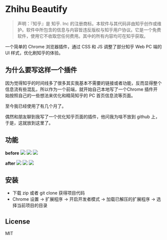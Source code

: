 # Zhihu Beautify

> 声明：『知乎』是 知乎. Inc 的注册商标。本软件与其代码非由知乎创作或维护。软件中所包含的信息与内容皆违反版权与知乎用户协议。它是一个免费软件，使用它不收取您任何费用。其中的所有内容均可在知乎获取。

一个简单的 Chrome 浏览器插件，通过 CSS 和 JS 调整了部分知乎 Web PC 端的 UI 样式，优化刷知乎的体验。

## 为什么要写这样一个插件

因为觉得知乎的时间线多了很多其实我基本不需要的链接或者功能，反而显得整个信息流有些混乱，所以作为一个前端，就开始自己本地写了一个Chrome 插件开始按照自己的一些想法来优化和精简知乎的 PC 首页信息流等页面。

至今我已经使用了有几个月了。

偶然和朋友聊到我写了一个优化知乎页面的插件，他问我为啥不放到 github 上，于是，这就放到这里了。

## 功能

**before**
![](https://github.com/hilongjw/zhihu-beautify/blob/master/before.png)
![](https://github.com/hilongjw/zhihu-beautify/blob/master/before-1.png)
![](https://github.com/hilongjw/zhihu-beautify/blob/master/before-2.png)

**after**
![](https://github.com/hilongjw/zhihu-beautify/blob/master/after.png)
![](https://github.com/hilongjw/zhihu-beautify/blob/master/after-1.png)
![](https://github.com/hilongjw/zhihu-beautify/blob/master/after-2.png)

## 安装

- 下载 zip 或者 git clone 获得项目代码
- Chrome 设置 -> 扩展程序 -> 开启开发者模式 -> 加载已解压的扩展程序 -> 选择当前项目的目录

## License

MIT